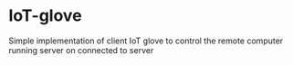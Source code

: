 # IoT-glove
Simple implementation of client IoT glove to control the remote computer running server on connected to server
